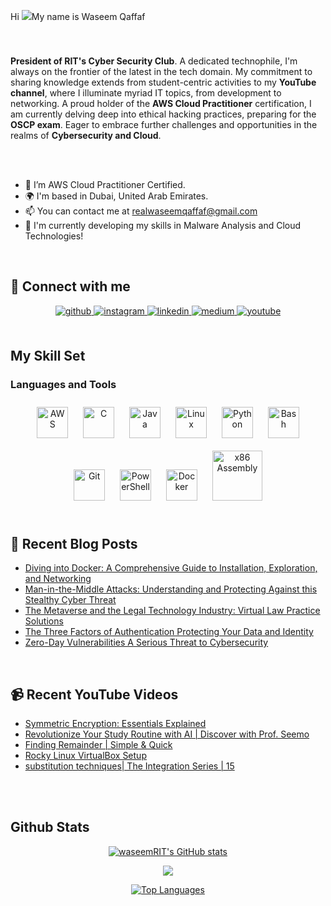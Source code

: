 Hi ![](https://user-images.githubusercontent.com/18350557/176309783-0785949b-9127-417c-8b55-ab5a4333674e.gif)My name is Waseem Qaffaf

### <div align="center">
</br>
<p style="text-align:center;">

**President of RIT's Cyber Security Club**. A dedicated technophile, I'm always on the frontier of the latest in the tech domain. My commitment to sharing knowledge extends from student-centric activities to my **YouTube channel**, where I illuminate myriad IT topics, from development to networking. A proud holder of the **AWS Cloud Practitioner** certification, I am currently delving deep into ethical hacking practices, preparing for the **OSCP exam**. Eager to embrace further challenges and opportunities in the realms of **Cybersecurity and Cloud**.
</p>
</div>

</br></br>

-  🌱 I’m AWS Cloud Practitioner Certified.
-  🌍  I'm based in Dubai, United Arab Emirates.
-  📫  You can contact me at [realwaseemqaffaf@gmail.com](mailto:realwaseemqaffaf@gmail.com)
-  🧠  I'm currently developing my skills in Malware Analysis and Cloud Technologies!
  

<br/>  

## 🔗 Connect with me  
<div align="center">
<a href="https://github.com/waseemRIT" target="_blank">
<img src=https://img.shields.io/badge/github-%2324292e.svg?&style=for-the-badge&logo=github&logoColor=white alt=github style="margin-bottom: 5px;" />
</a>
<a href="https://instagram.com/professor_seemo" target="_blank">
<img src=https://img.shields.io/badge/instagram-%23000000.svg?&style=for-the-badge&logo=instagram&logoColor=white alt=instagram style="margin-bottom: 5px;" />
</a>
<a href="https://linkedin.com/in/waseem-qaffaf" target="_blank">
<img src=https://img.shields.io/badge/linkedin-%231E77B5.svg?&style=for-the-badge&logo=linkedin&logoColor=white alt=linkedin style="margin-bottom: 5px;" />
</a>
<a href="https://medium.com/@realwaseemqaffaf" target="_blank">
<img src=https://img.shields.io/badge/medium-%23292929.svg?&style=for-the-badge&logo=medium&logoColor=white alt=medium style="margin-bottom: 5px;" />
</a>
<a href="https://www.youtube.com/@professorseemo1166" target="_blank">
<img src=https://img.shields.io/badge/youtube-%23EE4831.svg?&style=for-the-badge&logo=youtube&logoColor=white alt=youtube style="margin-bottom: 5px;" />
</a>  
</div>

</br>

## My Skill Set  


### Languages and Tools  
<div align="center">  
<a href="https://aws.amazon.com/" target="_blank"><img style="margin: 10px" src="https://profilinator.rishav.dev/skills-assets/amazonwebservices-original-wordmark.svg" alt="AWS" height="50" /></a>  
<a href="https://www.cprogramming.com/" target="_blank"><img style="margin: 10px" src="https://profilinator.rishav.dev/skills-assets/c-original.svg" alt="C" height="50" /></a>  
<a href="https://www.java.com/" target="_blank"><img style="margin: 10px" src="https://profilinator.rishav.dev/skills-assets/java-original-wordmark.svg" alt="Java" height="50" /></a>  
<a href="https://www.linux.org/" target="_blank"><img style="margin: 10px" src="https://profilinator.rishav.dev/skills-assets/linux-original.svg" alt="Linux" height="50" /></a>  
<a href="https://www.python.org/" target="_blank"><img style="margin: 10px" src="https://profilinator.rishav.dev/skills-assets/python-original.svg" alt="Python" height="50" /></a>  
<a href="https://www.gnu.org/software/bash/" target="_blank"><img style="margin: 10px" src="https://profilinator.rishav.dev/skills-assets/gnu_bash-icon.svg" alt="Bash" height="50" /></a>  
<a href="https://github.com/" target="_blank"><img style="margin: 10px" src="https://profilinator.rishav.dev/skills-assets/git-scm-icon.svg" alt="Git" height="50" /></a>  
<a href="https://docs.microsoft.com/en-us/powershell/" target="_blank"><img style="margin: 10px" src="https://profilinator.rishav.dev/skills-assets/powershell.png" alt="PowerShell" height="50" /></a>  

<a href="https://www.docker.com/" target="_blank">
<img style="margin: 10px" src="https://profilinator.rishav.dev/skills-assets/docker-original-wordmark.svg" alt="Docker" height="50" /></a>

<a href="http://www.egr.unlv.edu/~ed/x86.html" target="_blank" >
<img style="margin: 10px" src="https://user-images.githubusercontent.com/5421823/62779159-4cf76880-baaa-11e9-8318-e20a1aaa913a.png" height="80" alt="x86 Assembly" /></a>
</div>  

<br/>  

## 📕 Recent Blog Posts  
<!-- BLOG-POST-LIST:START -->
- [Diving into Docker: A Comprehensive Guide to Installation, Exploration, and Networking](https://medium.com/@realwaseemqaffaf/diving-into-docker-a-comprehensive-guide-to-installation-exploration-and-networking-d0b5a25bc4ec?source=rss-141971c4db9c------2)
- [Man-in-the-Middle Attacks: Understanding and Protecting Against this Stealthy Cyber Threat](https://medium.com/@realwaseemqaffaf/man-in-the-middle-attacks-understanding-and-protecting-against-this-stealthy-cyber-threat-941cee2ce156?source=rss-141971c4db9c------2)
- [The Metaverse and the Legal Technology Industry: Virtual Law Practice Solutions](https://medium.com/@realwaseemqaffaf/the-metaverse-and-the-legal-technology-industry-virtual-law-practice-solutions-ba023ce2b10c?source=rss-141971c4db9c------2)
- [The Three Factors of Authentication Protecting Your Data and Identity](https://medium.com/@realwaseemqaffaf/the-three-factors-of-authentication-protecting-your-data-and-identity-3379b620c655?source=rss-141971c4db9c------2)
- [Zero-Day Vulnerabilities A Serious Threat to Cybersecurity](https://medium.com/@realwaseemqaffaf/zero-day-vulnerabilities-a-serious-threat-to-cybersecurity-40ad61d77d26?source=rss-141971c4db9c------2)
<!-- BLOG-POST-LIST:END -->  
<br/>

## 📹 Recent YouTube Videos
<!-- YOUTUBE-VIDEOS-LIST:START -->
- [Symmetric Encryption: Essentials Explained](https://www.youtube.com/watch?v=QlzK09PPOtI)
- [Revolutionize Your Study Routine with AI | Discover with Prof. Seemo](https://www.youtube.com/watch?v=CBEtWtjk7Qs)
- [Finding Remainder | Simple &amp; Quick](https://www.youtube.com/watch?v=K5mhPhIDHb0)
- [Rocky Linux VirtualBox Setup](https://www.youtube.com/watch?v=Ut1Ulnd84S4)
- [substitution techniques| The Integration Series | 15](https://www.youtube.com/watch?v=8juix_VWt3o)
<!-- YOUTUBE-VIDEOS-LIST:END -->  

<br/>  

  

<br/>  


## Github Stats  
<div align="center">
<a href="http://www.github.com/waseemRIT"><img src="https://github-readme-stats.vercel.app/api?username=waseemRIT&show_icons=true&hide=&count_private=true&title_color=0891b2&text_color=ffffff&icon_color=0891b2&bg_color=1c1917&hide_border=true&show_icons=true" alt="waseemRIT's GitHub stats" /></a>

<a href="http://www.github.com/waseemRIT"><img src="https://github-readme-streak-stats.herokuapp.com/?user=waseemRIT&stroke=ffffff&background=1c1917&ring=0891b2&fire=0891b2&currStreakNum=ffffff&currStreakLabel=0891b2&sideNums=ffffff&sideLabels=ffffff&dates=ffffff&hide_border=true" /></a>

<a href="https://github.com/waseemRIT" align="left"><img src="https://github-readme-stats.vercel.app/api/top-langs/?username=waseemRIT&langs_count=10&title_color=0891b2&text_color=ffffff&icon_color=0891b2&bg_color=1c1917&hide_border=true&locale=en&custom_title=Top%20%Languages" alt="Top Languages" /></a>
</div>
<br/>  
